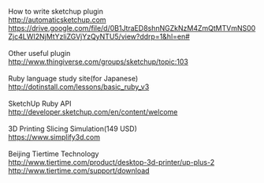 How to write sketchup plugin<BR>
http://automaticsketchup.com<BR>
https://drive.google.com/file/d/0B1JtraED8shnNGZkNzM4ZmQtMTVmNS00Zjc4LWI2NjMtYzliZGVjYzQyNTU5/view?ddrp=1&hl=en#<BR>
<BR>
Other useful plugin<BR>
http://www.thingiverse.com/groups/sketchup/topic:103<BR>
<BR>
Ruby language study site(for Japanese)<BR>
http://dotinstall.com/lessons/basic_ruby_v3<BR>
<BR>
SketchUp Ruby API <BR>
http://developer.sketchup.com/en/content/welcome<BR>
<BR>
3D Printing Slicing Simulation(149 USD)<BR>
https://www.simplify3d.com<BR>
<BR>
Beijing Tiertime Technology<BR>
http://www.tiertime.com/product/desktop-3d-printer/up-plus-2<BR>
http://www.tiertime.com/support/download<BR>

